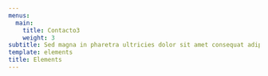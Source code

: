 ```yaml
---
menus:
  main:
    title: Contacto3
    weight: 3
subtitle: Sed magna in pharetra ultricies dolor sit amet consequat adipiscing lorem.
template: elements
title: Elements
---
```

